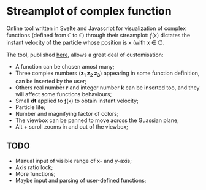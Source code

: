 # Streamplot of complex function

Online tool written in Svelte and Javascript for visualization of complex functions (defined from &#8450; to &#8450;) through their streamplot: &fnof;(x) dictates the instant velocity of the particle whose position is x (with x &isin; &#8450;).

The tool, published [here](https://federicoguglielmi.it/streamplot), allows a great deal of customisation:

* A function can be chosen amost many;
* Three complex numbers (**z<sub>1</sub> z<sub>2</sub> z<sub>3</sub>**) appearing in some function definition, can be inserted by the user;
* Others real number **r** and integer number **k** can be inserted too, and they will affect some functions behaviours;
* Small **dt** applied to &fnof;(x) to obtain instant velocity;
* Particle life;
* Number and magnifying factor of colors;
* The viewbox can be panned to move across the Guassian plane;
* Alt + scroll zooms in and out of the viewbox;

## TODO
* Manual input of visible range of x- and y-axis;
* Axis ratio lock;
* More functions;
* Maybe input and parsing of user-defined functions;